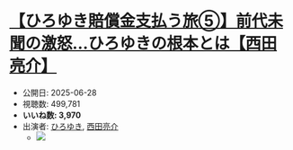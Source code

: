 # [【ひろゆき賠償金支払う旅⑤】前代未聞の激怒…ひろゆきの根本とは【西田亮介】](https://www.youtube.com/watch?v=vf0kIb6GVbc)
-   公開日: 2025-06-28
-   視聴数: 499,781
-   **いいね数: 3,970**
-   出演者: [ひろゆき](/rehacq_fan/people/ひろゆき "wikilink"), [西田亮介](/rehacq_fan/people/西田亮介 "wikilink")
    - [![](https://img.youtube.com/vi/vf0kIb6GVbc/hqdefault.jpg)](https://www.youtube.com/watch?v=vf0kIb6GVbc)
